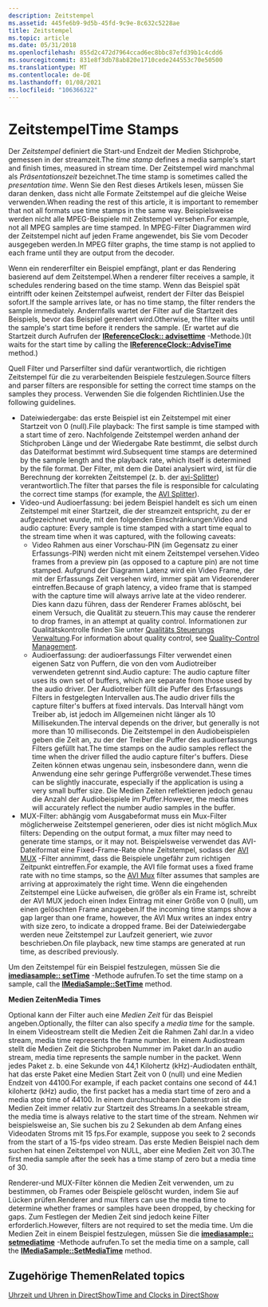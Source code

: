 ```yaml
---
description: Zeitstempel
ms.assetid: 445fe6b9-9d5b-45fd-9c9e-8c632c5228ae
title: Zeitstempel
ms.topic: article
ms.date: 05/31/2018
ms.openlocfilehash: 855d2c472d7964ccad6ec8bbc87efd39b1c4cdd6
ms.sourcegitcommit: 831e8f3db78ab820e1710cede244553c70e50500
ms.translationtype: MT
ms.contentlocale: de-DE
ms.lasthandoff: 01/08/2021
ms.locfileid: "106366322"
---
```

# <a name="time-stamps"></a><span data-ttu-id="d5adb-103">Zeitstempel</span><span class="sxs-lookup"><span data-stu-id="d5adb-103">Time Stamps</span></span>

<span data-ttu-id="d5adb-104">Der *Zeitstempel* definiert die Start-und Endzeit der Medien Stichprobe, gemessen in der streamzeit.</span><span class="sxs-lookup"><span data-stu-id="d5adb-104">The *time stamp* defines a media sample's start and finish times, measured in stream time.</span></span> <span data-ttu-id="d5adb-105">Der Zeitstempel wird manchmal als *Präsentationszeit* bezeichnet.</span><span class="sxs-lookup"><span data-stu-id="d5adb-105">The time stamp is sometimes called the *presentation time*.</span></span> <span data-ttu-id="d5adb-106">Wenn Sie den Rest dieses Artikels lesen, müssen Sie daran denken, dass nicht alle Formate Zeitstempel auf die gleiche Weise verwenden.</span><span class="sxs-lookup"><span data-stu-id="d5adb-106">When reading the rest of this article, it is important to remember that not all formats use time stamps in the same way.</span></span> <span data-ttu-id="d5adb-107">Beispielsweise werden nicht alle MPEG-Beispiele mit Zeitstempel versehen.</span><span class="sxs-lookup"><span data-stu-id="d5adb-107">For example, not all MPEG samples are time stamped.</span></span> <span data-ttu-id="d5adb-108">In MPEG-Filter Diagrammen wird der Zeitstempel nicht auf jeden Frame angewendet, bis Sie vom Decoder ausgegeben werden.</span><span class="sxs-lookup"><span data-stu-id="d5adb-108">In MPEG filter graphs, the time stamp is not applied to each frame until they are output from the decoder.</span></span>

<span data-ttu-id="d5adb-109">Wenn ein rendererfilter ein Beispiel empfängt, plant er das Rendering basierend auf dem Zeitstempel.</span><span class="sxs-lookup"><span data-stu-id="d5adb-109">When a renderer filter receives a sample, it schedules rendering based on the time stamp.</span></span> <span data-ttu-id="d5adb-110">Wenn das Beispiel spät eintrifft oder keinen Zeitstempel aufweist, rendert der Filter das Beispiel sofort.</span><span class="sxs-lookup"><span data-stu-id="d5adb-110">If the sample arrives late, or has no time stamp, the filter renders the sample immediately.</span></span> <span data-ttu-id="d5adb-111">Andernfalls wartet der Filter auf die Startzeit des Beispiels, bevor das Beispiel gerendert wird.</span><span class="sxs-lookup"><span data-stu-id="d5adb-111">Otherwise, the filter waits until the sample's start time before it renders the sample.</span></span> <span data-ttu-id="d5adb-112">(Er wartet auf die Startzeit durch Aufrufen der [**IReferenceClock:: advisettime**](/windows/desktop/api/Strmif/nf-strmif-ireferenceclock-advisetime) -Methode.)</span><span class="sxs-lookup"><span data-stu-id="d5adb-112">(It waits for the start time by calling the [**IReferenceClock::AdviseTime**](/windows/desktop/api/Strmif/nf-strmif-ireferenceclock-advisetime) method.)</span></span>

<span data-ttu-id="d5adb-113">Quell Filter und Parserfilter sind dafür verantwortlich, die richtigen Zeitstempel für die zu verarbeitenden Beispiele festzulegen.</span><span class="sxs-lookup"><span data-stu-id="d5adb-113">Source filters and parser filters are responsible for setting the correct time stamps on the samples they process.</span></span> <span data-ttu-id="d5adb-114">Verwenden Sie die folgenden Richtlinien.</span><span class="sxs-lookup"><span data-stu-id="d5adb-114">Use the following guidelines.</span></span>

-   <span data-ttu-id="d5adb-115">Dateiwiedergabe: das erste Beispiel ist ein Zeitstempel mit einer Startzeit von 0 (null).</span><span class="sxs-lookup"><span data-stu-id="d5adb-115">File playback: The first sample is time stamped with a start time of zero.</span></span> <span data-ttu-id="d5adb-116">Nachfolgende Zeitstempel werden anhand der Stichproben Länge und der Wiedergabe Rate bestimmt, die selbst durch das Dateiformat bestimmt wird.</span><span class="sxs-lookup"><span data-stu-id="d5adb-116">Subsequent time stamps are determined by the sample length and the playback rate, which itself is determined by the file format.</span></span> <span data-ttu-id="d5adb-117">Der Filter, mit dem die Datei analysiert wird, ist für die Berechnung der korrekten Zeitstempel (z. b. der [avi-Splitter](avi-splitter-filter.md)) verantwortlich.</span><span class="sxs-lookup"><span data-stu-id="d5adb-117">The filter that parses the file is responsible for calculating the correct time stamps (for example, the [AVI Splitter](avi-splitter-filter.md)).</span></span>
-   <span data-ttu-id="d5adb-118">Video-und Audioerfassung: bei jedem Beispiel handelt es sich um einen Zeitstempel mit einer Startzeit, die der streamzeit entspricht, zu der er aufgezeichnet wurde, mit den folgenden Einschränkungen:</span><span class="sxs-lookup"><span data-stu-id="d5adb-118">Video and audio capture: Every sample is time stamped with a start time equal to the stream time when it was captured, with the following caveats:</span></span>
    -   <span data-ttu-id="d5adb-119">Video Rahmen aus einer Vorschau-PIN (im Gegensatz zu einer Erfassungs-PIN) werden nicht mit einem Zeitstempel versehen.</span><span class="sxs-lookup"><span data-stu-id="d5adb-119">Video frames from a preview pin (as opposed to a capture pin) are not time stamped.</span></span> <span data-ttu-id="d5adb-120">Aufgrund der Diagramm Latenz wird ein Video Frame, der mit der Erfassungs Zeit versehen wird, immer spät am Videorenderer eintreffen.</span><span class="sxs-lookup"><span data-stu-id="d5adb-120">Because of graph latency, a video frame that is stamped with the capture time will always arrive late at the video renderer.</span></span> <span data-ttu-id="d5adb-121">Dies kann dazu führen, dass der Renderer Frames ablöscht, bei einem Versuch, die Qualität zu steuern.</span><span class="sxs-lookup"><span data-stu-id="d5adb-121">This may cause the renderer to drop frames, in an attempt at quality control.</span></span> <span data-ttu-id="d5adb-122">Informationen zur Qualitätskontrolle finden Sie unter [Qualitäts Steuerungs Verwaltung](quality-control-management.md).</span><span class="sxs-lookup"><span data-stu-id="d5adb-122">For information about quality control, see [Quality-Control Management](quality-control-management.md).</span></span>
    -   <span data-ttu-id="d5adb-123">Audioerfassung: der audioerfassungs Filter verwendet einen eigenen Satz von Puffern, die von den vom Audiotreiber verwendeten getrennt sind.</span><span class="sxs-lookup"><span data-stu-id="d5adb-123">Audio capture: The audio capture filter uses its own set of buffers, which are separate from those used by the audio driver.</span></span> <span data-ttu-id="d5adb-124">Der Audiotreiber füllt die Puffer des Erfassungs Filters in festgelegten Intervallen aus.</span><span class="sxs-lookup"><span data-stu-id="d5adb-124">The audio driver fills the capture filter's buffers at fixed intervals.</span></span> <span data-ttu-id="d5adb-125">Das Intervall hängt vom Treiber ab, ist jedoch im Allgemeinen nicht länger als 10 Millisekunden.</span><span class="sxs-lookup"><span data-stu-id="d5adb-125">The interval depends on the driver, but generally is not more than 10 milliseconds.</span></span> <span data-ttu-id="d5adb-126">Die Zeitstempel in den Audiobeispielen geben die Zeit an, zu der der Treiber die Puffer des audioerfassungs Filters gefüllt hat.</span><span class="sxs-lookup"><span data-stu-id="d5adb-126">The time stamps on the audio samples reflect the time when the driver filled the audio capture filter's buffers.</span></span> <span data-ttu-id="d5adb-127">Diese Zeiten können etwas ungenau sein, insbesondere dann, wenn die Anwendung eine sehr geringe Puffergröße verwendet.</span><span class="sxs-lookup"><span data-stu-id="d5adb-127">These times can be slightly inaccurate, especially if the application is using a very small buffer size.</span></span> <span data-ttu-id="d5adb-128">Die Medien Zeiten reflektieren jedoch genau die Anzahl der Audiobeispiele im Puffer.</span><span class="sxs-lookup"><span data-stu-id="d5adb-128">However, the media times will accurately reflect the number audio samples in the buffer.</span></span>
-   <span data-ttu-id="d5adb-129">MUX-Filter: abhängig vom Ausgabeformat muss ein Mux-Filter möglicherweise Zeitstempel generieren, oder dies ist nicht möglich.</span><span class="sxs-lookup"><span data-stu-id="d5adb-129">Mux filters: Depending on the output format, a mux filter may need to generate time stamps, or it may not.</span></span> <span data-ttu-id="d5adb-130">Beispielsweise verwendet das AVI-Dateiformat eine Fixed-Frame-Rate ohne Zeitstempel, sodass der [AVI MUX](avi-mux-filter.md) -Filter annimmt, dass die Beispiele ungefähr zum richtigen Zeitpunkt eintreffen.</span><span class="sxs-lookup"><span data-stu-id="d5adb-130">For example, the AVI file format uses a fixed frame rate with no time stamps, so the [AVI Mux](avi-mux-filter.md) filter assumes that samples are arriving at approximately the right time.</span></span> <span data-ttu-id="d5adb-131">Wenn die eingehenden Zeitstempel eine Lücke aufweisen, die größer als ein Frame ist, schreibt der AVI MUX jedoch einen Index Eintrag mit einer Größe von 0 (null), um einen gelöschten Frame anzugeben.</span><span class="sxs-lookup"><span data-stu-id="d5adb-131">If the incoming time stamps show a gap larger than one frame, however, the AVI Mux writes an index entry with size zero, to indicate a dropped frame.</span></span> <span data-ttu-id="d5adb-132">Bei der Dateiwiedergabe werden neue Zeitstempel zur Laufzeit generiert, wie zuvor beschrieben.</span><span class="sxs-lookup"><span data-stu-id="d5adb-132">On file playback, new time stamps are generated at run time, as described previously.</span></span>

<span data-ttu-id="d5adb-133">Um den Zeitstempel für ein Beispiel festzulegen, müssen Sie die [**imediasample:: setTime**](/windows/desktop/api/Strmif/nf-strmif-imediasample-settime) -Methode aufrufen.</span><span class="sxs-lookup"><span data-stu-id="d5adb-133">To set the time stamp on a sample, call the [**IMediaSample::SetTime**](/windows/desktop/api/Strmif/nf-strmif-imediasample-settime) method.</span></span>

<span data-ttu-id="d5adb-134">**Medien Zeiten**</span><span class="sxs-lookup"><span data-stu-id="d5adb-134">**Media Times**</span></span>

<span data-ttu-id="d5adb-135">Optional kann der Filter auch eine *Medien Zeit* für das Beispiel angeben.</span><span class="sxs-lookup"><span data-stu-id="d5adb-135">Optionally, the filter can also specify a *media time* for the sample.</span></span> <span data-ttu-id="d5adb-136">In einem Videostream stellt die Medien Zeit die Rahmen Zahl dar.</span><span class="sxs-lookup"><span data-stu-id="d5adb-136">In a video stream, media time represents the frame number.</span></span> <span data-ttu-id="d5adb-137">In einem Audiostream stellt die Medien Zeit die Stichproben Nummer im Paket dar.</span><span class="sxs-lookup"><span data-stu-id="d5adb-137">In an audio stream, media time represents the sample number in the packet.</span></span> <span data-ttu-id="d5adb-138">Wenn jedes Paket z. b. eine Sekunde von 44,1 Kilohertz (kHz)-Audiodaten enthält, hat das erste Paket eine Medien Start Zeit von 0 (null) und eine Medien Endzeit von 44100.</span><span class="sxs-lookup"><span data-stu-id="d5adb-138">For example, if each packet contains one second of 44.1 kilohertz (kHz) audio, the first packet has a media start time of zero and a media stop time of 44100.</span></span> <span data-ttu-id="d5adb-139">In einem durchsuchbaren Datenstrom ist die Medien Zeit immer relativ zur Startzeit des Streams.</span><span class="sxs-lookup"><span data-stu-id="d5adb-139">In a seekable stream, the media time is always relative to the start time of the stream.</span></span> <span data-ttu-id="d5adb-140">Nehmen wir beispielsweise an, Sie suchen bis zu 2 Sekunden ab dem Anfang eines Videodaten Stroms mit 15 fps.</span><span class="sxs-lookup"><span data-stu-id="d5adb-140">For example, suppose you seek to 2 seconds from the start of a 15-fps video stream.</span></span> <span data-ttu-id="d5adb-141">Das erste Medien Beispiel nach dem suchen hat einen Zeitstempel von NULL, aber eine Medien Zeit von 30.</span><span class="sxs-lookup"><span data-stu-id="d5adb-141">The first media sample after the seek has a time stamp of zero but a media time of 30.</span></span>

<span data-ttu-id="d5adb-142">Renderer-und MUX-Filter können die Medien Zeit verwenden, um zu bestimmen, ob Frames oder Beispiele gelöscht wurden, indem Sie auf Lücken prüfen.</span><span class="sxs-lookup"><span data-stu-id="d5adb-142">Renderer and mux filters can use the media time to determine whether frames or samples have been dropped, by checking for gaps.</span></span> <span data-ttu-id="d5adb-143">Zum Festlegen der Medien Zeit sind jedoch keine Filter erforderlich.</span><span class="sxs-lookup"><span data-stu-id="d5adb-143">However, filters are not required to set the media time.</span></span> <span data-ttu-id="d5adb-144">Um die Medien Zeit in einem Beispiel festzulegen, müssen Sie die [**imediasample:: setmediatime**](/windows/desktop/api/Strmif/nf-strmif-imediasample-setmediatime) -Methode aufrufen.</span><span class="sxs-lookup"><span data-stu-id="d5adb-144">To set the media time on a sample, call the [**IMediaSample::SetMediaTime**](/windows/desktop/api/Strmif/nf-strmif-imediasample-setmediatime) method.</span></span>

## <a name="related-topics"></a><span data-ttu-id="d5adb-145">Zugehörige Themen</span><span class="sxs-lookup"><span data-stu-id="d5adb-145">Related topics</span></span>

<dl> <dt>

[<span data-ttu-id="d5adb-146">Uhrzeit und Uhren in DirectShow</span><span class="sxs-lookup"><span data-stu-id="d5adb-146">Time and Clocks in DirectShow</span></span>](time-and-clocks-in-directshow.md)
</dt> </dl>

 

 



